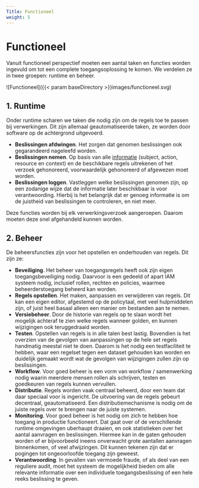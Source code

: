 ```yaml
---
Title: Functioneel
weight: 5
---
```


# Functioneel

Vanuit functioneel perspectief moeten een aantal taken en functies worden ingevuld om tot een complete toegangsoplossing te komen.
We verdelen ze in twee groepen: runtime en beheer.

![Functioneel]({{< param baseDirectory >}}images/functioneel.svg)

## 1. Runtime

Onder runtime scharen we taken die nodig zijn om de regels toe te passen bij verwerkingen. Dit zijn allemaal geautomatiseerde taken, 
ze worden door software op de achtergrond uitgevoerd.

- **Beslissingen afdwingen**. Het zorgen dat genomen beslissingen ook gegarandeerd nageleefd worden. 
- **Beslissingen nemen**. Op basis van alle [informatie](../1.definities#toegangsverlening) (subject, action, resource en context) en de beschikbare regels uitrekenen of het verzoek
gehonoreerd, voorwaardelijk gehonoreerd of afgewezen moet worden. 
- **Beslissingen loggen**. Vastleggen welke beslissingen genomen zijn, op een zodanige wijze dat de informatie later beschikbaar is voor verantwoording. Hierbij is het belangrijk
dat er genoeg informatie is om de juistheid van beslissingen te controleren, en niet meer.

Deze functies worden bij elk verwerkingsverzoek aangeroepen. Daarom moeten deze snel afgehandeld kunnen worden.

## 2. Beheer

De beheersfuncties zijn voor het opstellen en onderhouden van regels. Dit zijn ze:

- **Beveiliging**. Het beheer van toegangsregels heeft ook zijn eigen toegangsbeveiliging nodig. 
Daarvoor is een gedeeld of apart IAM systeem nodig, inclusief rollen, rechten en policies, waarmee beheerderstoegang beheerd kan worden.
- **Regels opstellen**. Het maken, aanpassen en verwijderen van regels. Dit kan een eigen editor, afgestemd op de policytaal, met veel hulpmiddelen zijn, 
of juist heel basaal alleen een manier om bestanden aan te nemen.
- **Versiebeheer**. Door de historie van regels op te slaan wordt het mogelijk achteraf te zien welke regels wanneer golden, 
en kunnen wijzigingen ook teruggedraaid worden.
- **Testen**. Opstellen van regels is in alle talen best lastig. Bovendien is het overzien van de gevolgen van aanpassingen op
de hele set regels handmatig meestal niet te doen. Daarom is het nodig een testfaciliteit te hebben, waar een regelset tegen een dataset gehouden
kan worden en duidelijk gemaakt wordt wat de gevolgen van wijzigingen zullen zijn op beslissingen.
- **Workflow**. Voor goed beheer is een vorm van workflow / samenwerking nodig waarin meerdere mensen rollen als schrijven, testen en goedkeuren 
van regels kunnen vervullen.
- **Distributie**. Regels worden vaak centraal beheerd, door een team dat daar speciaal voor is ingericht. De uitvoering van de regels
gebeurt decentraal, geautomatiseerd. Een distributiemechanisme is nodig om de juiste regels over te brengen naar de juiste systemen.
- **Monitoring**. Voor goed beheer is het nodig om zich te hebben hoe toegang in productie functioneert. Dat gaat over of de verschillende
runtime omgevingen uberhaupt draaien, en ook statistieken over het aantal aanvragen en beslissingen. Hiermee kan in de gaten gehouden
worden of er bijvoorbeeld ineens onverwacht grote aantallen aanvragen binnenkomen, of veel afwijzingen. Dit kunnen tekenen zijn dat
er pogingen tot ongeoorloofde toegang zijn geweest.
- **Verantwoording**. In gevallen van vermoede fraude, of als deel van een reguliere audit, moet het systeem de mogelijkheid bieden om
alle relevante informatie over een individuele toegangsbeslissing of een hele reeks beslissing te geven. 